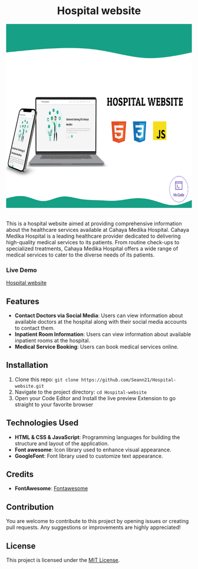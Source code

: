 <h1 align="center"> Hospital website </h1>

<div align="center">
  <img src="image/Hospital Website.png" alt="Chatyol ai" width="600" height="500" />
</div>

<br>

This is a hospital website aimed at providing comprehensive information about the healthcare services available at Cahaya Medika Hospital. Cahaya Medika Hospital is a leading healthcare provider dedicated to delivering high-quality medical services to its patients. From routine check-ups to specialized treatments, Cahaya Medika Hospital offers a wide range of medical services to cater to the diverse needs of its patients.

### Live Demo
[Hospital website](https://cahaya-medika.vercel.app/)

## Features
- **Contact Doctors via Social Media**: Users can view information about available doctors at the hospital along with their social media accounts to contact them.
- **Inpatient Room Information**: Users can view information about available inpatient rooms at the hospital.
- **Medical Service Booking**: Users can book medical services online.

## Installation
1. Clone this repo: `git clone https://github.com/Seann21/Hospital-website.git`
2. Navigate to the project directory: `cd Hospital-website`
3. Open your Code Editor and Install the live preview Extension to go straight to your favorite browser

## Technologies Used
- **HTML & CSS & JavaScript**: Programming languages for building the structure and layout of the application.
- **Font awesome**: Icon library used to enhance visual appearance.
- **GoogleFont**: Font library used to customize text appearance.

## Credits
- **FontAwesome**: [Fontawesome](https://fontawesome.com/)

## Contribution
You are welcome to contribute to this project by opening issues or creating pull requests. Any suggestions or improvements are highly appreciated!

## License
This project is licensed under the [MIT License](LICENSE).
